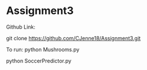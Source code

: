 # Assignment3

Github Link: 

git clone https://github.com/CJenne18/Assignment3.git

To run:
python Mushrooms.py

python SoccerPredictor.py


